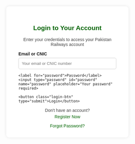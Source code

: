 <!DOCTYPE html>
<html lang="en">
<head>
  <meta charset="UTF-8">
  <title>Pakistan Railways Login</title>
  <style>
    body {
      font-family: Arial, sans-serif;
      background: url('train-bg.jpg') no-repeat center center fixed;
      background-size: cover;
      display: flex;
      justify-content: center;
      align-items: center;
      height: 100vh;
      margin: 0;
    }
    .login-container {
      background: rgba(255, 255, 255, 0.95);
      padding: 30px 40px;
      border-radius: 10px;
      box-shadow: 0 0 10px rgba(0,0,0,0.1);
      width: 320px;
    }
    h2 {
      color: #006400;
      text-align: center;
    }
    p {
      text-align: center;
      color: #444;
    }
    label {
      display: block;
      font-weight: bold;
      margin-top: 15px;
    }
    input[type="text"],
    input[type="password"] {
      width: 100%;
      padding: 10px;
      margin-top: 5px;
      border: 1px solid #ccc;
      border-radius: 5px;
    }
    .login-btn {
      width: 100%;
      padding: 10px;
      background-color: #006400;
      color: white;
      border: none;
      border-radius: 5px;
      margin-top: 20px;
      cursor: pointer;
      font-size: 16px;
    }
    .links {
      text-align: center;
      margin-top: 15px;
    }
    .links a {
      color: #006400;
      text-decoration: none;
      display: block;
      margin-top: 5px;
    }
  </style>
</head>
<body>

<div class="login-container">
  <h2>Login to Your Account</h2>
  <p>Enter your credentials to access your Pakistan Railways account</p>
  
  <form action="login.php" method="POST">
    <label for="email">Email or CNIC</label>
    <input type="text" id="email" name="email" placeholder="Your email or CNIC number" required>
    
    <label for="password">Password</label>
    <input type="password" id="password" name="password" placeholder="Your password" required>
    
    <button class="login-btn" type="submit">Login</button>
  </form>

  <div class="links">
    <p>Don't have an account? <a href="register.html">Register Now</a></p>
    <a href="#">Forgot Password?</a>
  </div>
</div>

</body>
</html>